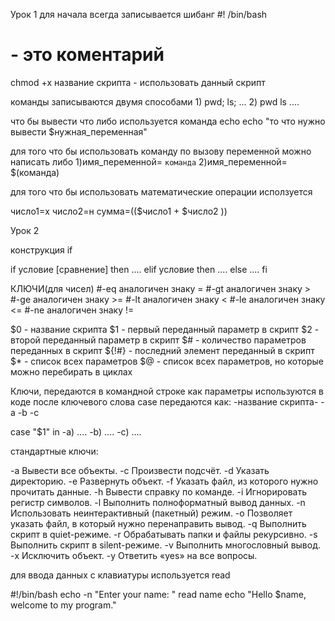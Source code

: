Урок 1
для начала всегда записывается шибанг
#! /bin/bash


# - это коментарий

chmod +x название скрипта - использовать данный скрипт

команды записываются двумя способами
1)
pwd; ls; ...
2)
pwd
ls
....

что бы вывести что либо используется команда echo
echo "то что нужно вывести $нужная_переменная"

для того что бы использовать команду по вызову переменной можно написать либо
1)имя_переменной= `команда`
2)имя_переменной= $(команда)

для того что бы использовать математические операции исползуется

число1=x 
число2=н
сумма=(($число1 + $число2 ))



Урок 2

конструкция if

if условие [сравнение]
then
....
elif условие
then
....
else
....
fi

КЛЮЧИ(для чисел)
#-eq аналогичен знаку =
#-gt аналогичен знаку >    
#-ge аналогичен знаку >=
#-lt аналогичен знаку <
#-le аналогичен знаку <=
#-ne аналогичен знаку !=


$0 - название скрипта
$1 - первый переданный параметр в скрипт
$2 - второй переданный параметр в скрипт
$# - количество параметров переданных в скрипт
${!#} - последний элемент переданный в скрипт
$* - список всех параметров
$@ - список всех параметров, но которые можно перебирать в циклах


Ключи, передаются в командной строке как параметры
используются в коде после ключевого слова case
передаются как:
-название скрипта- -a -b -c

case "$1" in
-a) ....
-b) ....
-c) ....


стандартные ключи:

-a Вывести все объекты.
-c Произвести подсчёт.
-d Указать директорию.
-e Развернуть объект.
-f Указать файл, из которого нужно прочитать данные.
-h Вывести справку по команде.
-i Игнорировать регистр символов.
-l Выполнить полноформатный вывод данных.
-n Использовать неинтерактивный (пакетный) режим.
-o Позволяет указать файл, в который нужно перенаправить вывод.
-q Выполнить скрипт в quiet-режиме.
-r Обрабатывать папки и файлы рекурсивно.
-s Выполнить скрипт в silent-режиме.
-v Выполнить многословный вывод.
-x Исключить объект.
-y Ответить «yes» на все вопросы.


для ввода данных с клавиатуры используется read

#!/bin/bash
echo -n "Enter your name: "
read name
echo "Hello $name, welcome to my program."